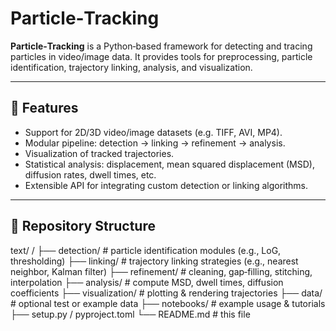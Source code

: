 # Particle‑Tracking

**Particle‑Tracking** is a Python‑based framework for detecting and tracing particles in video/image data. It provides tools for preprocessing, particle identification, trajectory linking, analysis, and visualization.

---

## 🚀 Features

- Support for 2D/3D video/image datasets (e.g. TIFF, AVI, MP4).
- Modular pipeline: detection → linking → refinement → analysis.
- Visualization of tracked trajectories.
- Statistical analysis: displacement, mean squared displacement (MSD), diffusion rates, dwell times, etc.
- Extensible API for integrating custom detection or linking algorithms.

---

## 📁 Repository Structure

text/
/
├── detection/ # particle identification modules (e.g., LoG, thresholding)
├── linking/ # trajectory linking strategies (e.g., nearest neighbor, Kalman filter)
├── refinement/ # cleaning, gap‑filling, stitching, interpolation
├── analysis/ # compute MSD, dwell times, diffusion coefficients
├── visualization/ # plotting & rendering trajectories
├── data/ # optional test or example data
├── notebooks/ # example usage & tutorials
├── setup.py / pyproject.toml
└── README.md # this file
